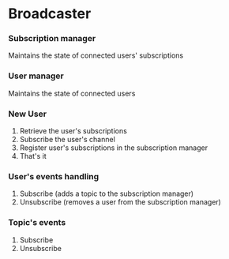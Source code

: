 # Broadcaster

### Subscription manager
Maintains the state of connected users' subscriptions

### User manager
Maintains the state of connected users

### New User
1. Retrieve the user's subscriptions
2. Subscribe the user's channel
3. Register user's subscriptions in the subscription manager
4. That's it

### User's events handling
1. Subscribe (adds a topic to the subscription manager)
2. Unsubscribe (removes a user from the subscription manager)

### Topic's events
1. Subscribe
2. Unsubscribe


